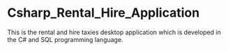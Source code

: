# Csharp_Rental_Hire_Application
This is the rental and hire taxies desktop application which is developed in the C# and SQL programming language.
